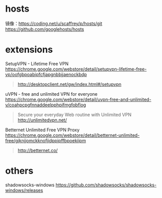 
# hosts

镜像：https://coding.net/u/scaffrey/p/hosts/git https://github.com/googlehosts/hosts

# extensions

SetupVPN - Lifetime Free VPN https://chrome.google.com/webstore/detail/setupvpn-lifetime-free-vp/oofgbpoabipfcfjapgnbbjjaenockbdp
> http://desktopclient.net/gw/index.html#/setupvpn

uVPN - free and unlimited VPN for everyone https://chrome.google.com/webstore/detail/uvpn-free-and-unlimited-v/coahpcpgfnnaddeelpphpifmgfobflog
> Secure your everyday Web routine with Unlimited VPN http://unlimitedvpn.net/

Betternet Unlimited Free VPN Proxy https://chrome.google.com/webstore/detail/betternet-unlimited-free/gjknjjomckknofjidppipffbpoekiipm
> http://betternet.co/

# others

shadowsocks-windows https://github.com/shadowsocks/shadowsocks-windows/releases
